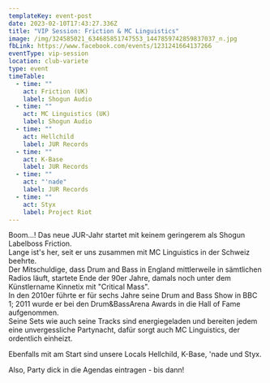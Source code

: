```yaml
---
templateKey: event-post
date: 2023-02-10T17:43:27.336Z
title: "VIP Session: Friction & MC Linguistics"
image: /img/324585021_634685851747553_1447859742859837037_n.jpg
fbLink: https://www.facebook.com/events/1231241664137266
eventType: vip-session
location: club-variete
type: event
timeTable:
  - time: ""
    act: Friction (UK)
    label: Shogun Audio
  - time: ""
    act: MC Linguistics (UK)
    label: Shogun Audio
  - time: ""
    act: Hellchild
    label: JUR Records
  - time: ""
    act: K-Base
    label: JUR Records
  - time: ""
    act: "'nade"
    label: JUR Records
  - time: ""
    act: Styx
    label: Project Riot
---
```

Boom...! Das neue JUR-Jahr startet mit keinem geringerem als Shogun Labelboss Friction. \
Lange ist's her, seit er uns zusammen mit MC Linguistics in der Schweiz beehrte. \
Der Mitschuldige, dass Drum and Bass in England mittlerweile in sämtlichen Radios läuft, startete Ende der 90er Jahre, damals noch unter dem Künstlername Kinnetix mit "Critical Mass". \
In den 2010er führte er für sechs Jahre seine Drum and Bass Show in BBC 1; 2011 wurde er bei den Drum&BassArena Awards in die Hall of Fame aufgenommen. \
Seine Sets wie auch seine Tracks sind energiegeladen und bereiten jedem eine unvergessliche Partynacht, dafür sorgt auch MC Linguistics, der ordentlich einheizt.

Ebenfalls mit am Start sind unsere Locals Hellchild, K-Base, 'nade und Styx.

Also, Party dick in die Agendas eintragen - bis dann!